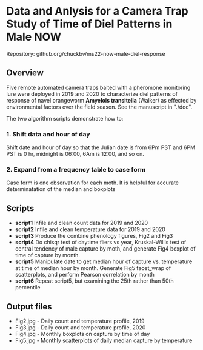 # Data and Anlysis for a Camera Trap Study of Time of Diel Patterns in Male NOW 

Repository: github.org/chuckbv/ms22-now-male-diel-response

## Overview

Five remote automated camera traps baited with a pheromone monitoring lure 
were deployed in 2019 and 2020 to characterize diel patterns of response
of navel orangeworm **Amyelois transitella** (Walker) as effected by 
environmental factors over the field season. See the manuscript in "./doc".

The two algorithm scripts demonstrate how to: 

### 1. Shift data and hour of  day

Shift date and hour of day so that the Julian date is from 6Pm PST and 6PM PST 
is 0 hr, midnight is 06:00, 6Am is 12:00, and so on.

### 2. Expand from a frequency table to case form 

Case form is one observation for each moth. It is helpful for accurate 
determinatation of the median and boxplots


## Scripts
 - **script1** Infile and clean count data for 2019 and 2020
 - **script2** Infile and clean temperature data for 2019 and 2020
 - **script3** Produce the combine phenology figures, Fig2 and Fig3
 - **script4** Do chisqr test of daytime fliers vs year, Kruskal-Willis test of 
 central  tendency of male capture by moth, and generate Fig4 boxplot of time 
 of capture by month.
 - **script5** Manipulate date to get median hour of capture vs. temperature
 at time of median hour by month. Generate Fig5 facet_wrap of scatterplots,
 and perform Pearson correlation by month
 -  **script6** Repeat script5, but examining the 25th rather than 50th 
 percentile
 
  
## Output files
 - Fig2.jpg - Daily count and temperature profile, 2019
 - Fig3.jpg - Daily count and temperature profile, 2020
 - Fig4.jpg - Monthly boxplots on capture by time of day
 - Fig5.jpg - Monthly scatterplots of daily median capture by temperature
 

 